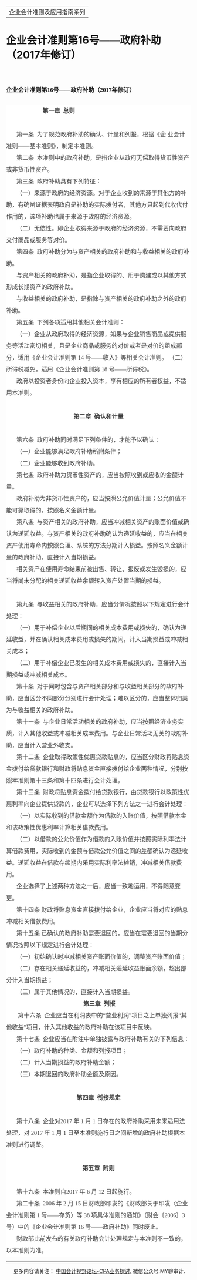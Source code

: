 ﻿<!DOCTYPE HTML PUBLIC "-//W3C//DTD HTML 4.0 Transitional//EN">
<HTML xmlns:o = "urn:schemas-microsoft-com:office:office"><HEAD><TITLE>企业会计准则第16号——政府补助（2017年修订）</TITLE>
<META content="text/html; charset=gb2312" http-equiv=Content-Type>
<META name=GENERATOR content="MSHTML 11.00.10570.1001"><LINK rel=stylesheet 
href="_template.css"></HEAD>
<BODY>
<DIV id=nsbanner>
<DIV id=bannerrow1>
<TABLE class=bannerparthead>
  <TBODY>
  <TR id=hdr>
    <TD class=runninghead noWrap>企业会计准则及应用指南系列</TD></TR></TBODY></TABLE></DIV>
<DIV id=titlerow>
<H1 class=dtH1>企业会计准则第16号——政府补助（2017年修订）</H1></DIV></DIV>
<DIV id=nstext><BR>
<H1 style="MARGIN: 17pt 0cm 16.5pt"><A name=_Toc72425443></A><A 
name=_Toc11952014><SPAN style="mso-bookmark: _Toc72425443"><SPAN 
style="FONT-SIZE: 12pt; FONT-FAMILY: 宋体; LINE-HEIGHT: 240%; mso-ascii-font-family: Calibri; mso-ascii-theme-font: minor-latin; mso-fareast-theme-font: minor-fareast; mso-hansi-font-family: Calibri; mso-hansi-theme-font: minor-latin">企业会计准则第</SPAN></SPAN></A><SPAN 
style="mso-bookmark: _Toc11952014"><SPAN 
style="mso-bookmark: _Toc72425443"><SPAN lang=EN-US 
style="FONT-SIZE: 12pt; LINE-HEIGHT: 240%"><FONT 
face=Calibri>16</FONT></SPAN></SPAN></SPAN><SPAN 
style="mso-bookmark: _Toc11952014"><SPAN 
style="mso-bookmark: _Toc72425443"><SPAN 
style="FONT-SIZE: 12pt; FONT-FAMILY: 宋体; LINE-HEIGHT: 240%; mso-ascii-font-family: Calibri; mso-ascii-theme-font: minor-latin; mso-fareast-theme-font: minor-fareast; mso-hansi-font-family: Calibri; mso-hansi-theme-font: minor-latin">号——政府补助（</SPAN></SPAN></SPAN><SPAN 
style="mso-bookmark: _Toc11952014"><SPAN 
style="mso-bookmark: _Toc72425443"><SPAN lang=EN-US 
style="FONT-SIZE: 12pt; LINE-HEIGHT: 240%"><FONT 
face=Calibri>2017</FONT></SPAN></SPAN></SPAN><SPAN 
style="mso-bookmark: _Toc11952014"><SPAN 
style="mso-bookmark: _Toc72425443"><SPAN 
style="FONT-SIZE: 12pt; FONT-FAMILY: 宋体; LINE-HEIGHT: 240%; mso-ascii-font-family: Calibri; mso-ascii-theme-font: minor-latin; mso-fareast-theme-font: minor-fareast; mso-hansi-font-family: Calibri; mso-hansi-theme-font: minor-latin">年修订）</SPAN></SPAN></SPAN><SPAN 
style="mso-bookmark: _Toc72425443"></SPAN><SPAN 
style="mso-bookmark: _Toc11952014"></SPAN><SPAN lang=EN-US 
style="FONT-SIZE: 12pt; LINE-HEIGHT: 240%"><o:p></o:p></SPAN></H1>
<P class=MsoNormal 
style="BACKGROUND: white; TEXT-ALIGN: left; MARGIN: 0cm 0cm 0pt; LINE-HEIGHT: 24pt; TEXT-INDENT: 21pt; mso-pagination: widow-orphan" 
align=left><SPAN lang=EN-US 
style='FONT-SIZE: 12pt; FONT-FAMILY: "微软雅黑",sans-serif; COLOR: #3e3e3e; mso-bidi-font-family: 宋体; mso-font-kerning: 0pt'>&nbsp;<SPAN 
style="mso-spacerun: yes">&nbsp;&nbsp;&nbsp;&nbsp;&nbsp;&nbsp;&nbsp;&nbsp;&nbsp;&nbsp;&nbsp;&nbsp;&nbsp;&nbsp; 
</SPAN></SPAN><B><SPAN 
style="FONT-SIZE: 12pt; FONT-FAMILY: 宋体; COLOR: #3e3e3e; mso-ascii-theme-font: minor-fareast; mso-fareast-theme-font: minor-fareast; mso-hansi-theme-font: minor-fareast; mso-bidi-font-family: 宋体; mso-font-kerning: 0pt">第一章<SPAN 
lang=EN-US>&nbsp;&nbsp;</SPAN>总则</SPAN></B><SPAN lang=EN-US 
style="FONT-SIZE: 12pt; FONT-FAMILY: 宋体; COLOR: #3e3e3e; mso-ascii-theme-font: minor-fareast; mso-fareast-theme-font: minor-fareast; mso-hansi-theme-font: minor-fareast; mso-bidi-font-family: 宋体; mso-font-kerning: 0pt"><o:p></o:p></SPAN></P>
<P class=MsoNormal 
style="BACKGROUND: white; TEXT-ALIGN: left; MARGIN: 0cm 0cm 0pt; LINE-HEIGHT: 24pt; TEXT-INDENT: 21pt; mso-pagination: widow-orphan" 
align=left><SPAN lang=EN-US 
style="FONT-SIZE: 12pt; FONT-FAMILY: 宋体; COLOR: #3e3e3e; mso-ascii-theme-font: minor-fareast; mso-fareast-theme-font: minor-fareast; mso-hansi-theme-font: minor-fareast; mso-bidi-font-family: 宋体; mso-font-kerning: 0pt">&nbsp;<o:p></o:p></SPAN></P>
<P class=MsoNormal 
style="BACKGROUND: white; TEXT-ALIGN: left; MARGIN: 0cm 0cm 0pt; LINE-HEIGHT: 24pt; TEXT-INDENT: 21pt; mso-pagination: widow-orphan" 
align=left><SPAN 
style="FONT-SIZE: 12pt; FONT-FAMILY: 宋体; COLOR: #3e3e3e; mso-ascii-theme-font: minor-fareast; mso-fareast-theme-font: minor-fareast; mso-hansi-theme-font: minor-fareast; mso-bidi-font-family: 宋体; mso-font-kerning: 0pt">第一条<SPAN 
lang=EN-US>&nbsp;&nbsp;</SPAN>为了规范政府补助的确认、计量和列报，根据《企<SPAN 
lang=EN-US>&nbsp;</SPAN>业会计准则——基本准则》，制定本准则。<SPAN 
lang=EN-US><o:p></o:p></SPAN></SPAN></P>
<P class=MsoNormal 
style="BACKGROUND: white; TEXT-ALIGN: left; MARGIN: 0cm 0cm 0pt; LINE-HEIGHT: 24pt; TEXT-INDENT: 21pt; mso-pagination: widow-orphan" 
align=left><SPAN 
style="FONT-SIZE: 12pt; FONT-FAMILY: 宋体; COLOR: #3e3e3e; mso-ascii-theme-font: minor-fareast; mso-fareast-theme-font: minor-fareast; mso-hansi-theme-font: minor-fareast; mso-bidi-font-family: 宋体; mso-font-kerning: 0pt">第二条<SPAN 
lang=EN-US>&nbsp;&nbsp;</SPAN>本准则中的政府补助，是指企业从政府无偿取得货币性资产或非货币性资产。<SPAN 
lang=EN-US><o:p></o:p></SPAN></SPAN></P>
<P class=MsoNormal 
style="BACKGROUND: white; TEXT-ALIGN: left; MARGIN: 0cm 0cm 0pt; LINE-HEIGHT: 24pt; TEXT-INDENT: 21pt; mso-pagination: widow-orphan" 
align=left><SPAN 
style="FONT-SIZE: 12pt; FONT-FAMILY: 宋体; COLOR: #3e3e3e; mso-ascii-theme-font: minor-fareast; mso-fareast-theme-font: minor-fareast; mso-hansi-theme-font: minor-fareast; mso-bidi-font-family: 宋体; mso-font-kerning: 0pt">第三条<SPAN 
lang=EN-US>&nbsp;&nbsp;</SPAN>政府补助具有下列特征：<SPAN 
lang=EN-US><o:p></o:p></SPAN></SPAN></P>
<P class=MsoNormal 
style="BACKGROUND: white; TEXT-ALIGN: left; MARGIN: 0cm 0cm 0pt; LINE-HEIGHT: 24pt; TEXT-INDENT: 21pt; mso-pagination: widow-orphan" 
align=left><SPAN 
style="FONT-SIZE: 12pt; FONT-FAMILY: 宋体; COLOR: #3e3e3e; mso-ascii-theme-font: minor-fareast; mso-fareast-theme-font: minor-fareast; mso-hansi-theme-font: minor-fareast; mso-bidi-font-family: 宋体; mso-font-kerning: 0pt">（一）来源于政府的经济资源。对于企业收到的来源于其他方的补助，有确凿证据表明政府是补助的实际拨付者，其他方只起到代收代付作用的，该项补助也属于来源于政府的经济资源。<SPAN 
lang=EN-US><o:p></o:p></SPAN></SPAN></P>
<P class=MsoNormal 
style="BACKGROUND: white; TEXT-ALIGN: left; MARGIN: 0cm 0cm 0pt; LINE-HEIGHT: 24pt; TEXT-INDENT: 21pt; mso-pagination: widow-orphan" 
align=left><SPAN 
style="FONT-SIZE: 12pt; FONT-FAMILY: 宋体; COLOR: #3e3e3e; mso-ascii-theme-font: minor-fareast; mso-fareast-theme-font: minor-fareast; mso-hansi-theme-font: minor-fareast; mso-bidi-font-family: 宋体; mso-font-kerning: 0pt">（二）无偿性。即企业取得来源于政府的经济资源，不需要向政府交付商品或服务等对价。<SPAN 
lang=EN-US><o:p></o:p></SPAN></SPAN></P>
<P class=MsoNormal 
style="BACKGROUND: white; TEXT-ALIGN: left; MARGIN: 0cm 0cm 0pt; LINE-HEIGHT: 24pt; TEXT-INDENT: 21pt; mso-pagination: widow-orphan" 
align=left><SPAN 
style="FONT-SIZE: 12pt; FONT-FAMILY: 宋体; COLOR: #3e3e3e; mso-ascii-theme-font: minor-fareast; mso-fareast-theme-font: minor-fareast; mso-hansi-theme-font: minor-fareast; mso-bidi-font-family: 宋体; mso-font-kerning: 0pt">第四条<SPAN 
lang=EN-US>&nbsp;&nbsp;</SPAN>政府补助分为与资产相关的政府补助和与收益相关的政府补助。<SPAN 
lang=EN-US><o:p></o:p></SPAN></SPAN></P>
<P class=MsoNormal 
style="BACKGROUND: white; TEXT-ALIGN: left; MARGIN: 0cm 0cm 0pt; LINE-HEIGHT: 24pt; TEXT-INDENT: 21pt; mso-pagination: widow-orphan" 
align=left><SPAN 
style="FONT-SIZE: 12pt; FONT-FAMILY: 宋体; COLOR: #3e3e3e; mso-ascii-theme-font: minor-fareast; mso-fareast-theme-font: minor-fareast; mso-hansi-theme-font: minor-fareast; mso-bidi-font-family: 宋体; mso-font-kerning: 0pt">与资产相关的政府补助，是指企业取得的、用于购建或以其他方式形成长期资产的政府补助。<SPAN 
lang=EN-US><o:p></o:p></SPAN></SPAN></P>
<P class=MsoNormal 
style="BACKGROUND: white; TEXT-ALIGN: left; MARGIN: 0cm 0cm 0pt; LINE-HEIGHT: 24pt; TEXT-INDENT: 21pt; mso-pagination: widow-orphan" 
align=left><SPAN 
style="FONT-SIZE: 12pt; FONT-FAMILY: 宋体; COLOR: #3e3e3e; mso-ascii-theme-font: minor-fareast; mso-fareast-theme-font: minor-fareast; mso-hansi-theme-font: minor-fareast; mso-bidi-font-family: 宋体; mso-font-kerning: 0pt">与收益相关的政府补助，是指除与资产相关的政府补助之外的政府补助。<SPAN 
lang=EN-US><o:p></o:p></SPAN></SPAN></P>
<P class=MsoNormal 
style="BACKGROUND: white; TEXT-ALIGN: left; MARGIN: 0cm 0cm 0pt; LINE-HEIGHT: 24pt; TEXT-INDENT: 21pt; mso-pagination: widow-orphan" 
align=left><SPAN 
style="FONT-SIZE: 12pt; FONT-FAMILY: 宋体; COLOR: #3e3e3e; mso-ascii-theme-font: minor-fareast; mso-fareast-theme-font: minor-fareast; mso-hansi-theme-font: minor-fareast; mso-bidi-font-family: 宋体; mso-font-kerning: 0pt">第五条<SPAN 
lang=EN-US>&nbsp;&nbsp;</SPAN>下列各项适用其他相关会计准则：<SPAN 
lang=EN-US><o:p></o:p></SPAN></SPAN></P>
<P class=MsoNormal 
style="BACKGROUND: white; TEXT-ALIGN: left; MARGIN: 0cm 0cm 0pt; LINE-HEIGHT: 24pt; TEXT-INDENT: 21pt; mso-pagination: widow-orphan" 
align=left><SPAN 
style="FONT-SIZE: 12pt; FONT-FAMILY: 宋体; COLOR: #3e3e3e; mso-ascii-theme-font: minor-fareast; mso-fareast-theme-font: minor-fareast; mso-hansi-theme-font: minor-fareast; mso-bidi-font-family: 宋体; mso-font-kerning: 0pt">（一）企业从政府取得的经济资源，如果与企业销售商品或提供服务等活动密切相关，且是企业商品或服务的对价或者是对价的组成部分，适用《企业会计准则第<SPAN 
lang=EN-US>&nbsp;14 </SPAN>号——收入》等相关会计准则。 （二）所得税减免，适用《企业会计准则第<SPAN lang=EN-US> 
18 </SPAN>号——所得税》。<SPAN lang=EN-US><o:p></o:p></SPAN></SPAN></P>
<P class=MsoNormal 
style="BACKGROUND: white; TEXT-ALIGN: left; MARGIN: 0cm 0cm 0pt; LINE-HEIGHT: 24pt; TEXT-INDENT: 21pt; mso-pagination: widow-orphan" 
align=left><SPAN 
style="FONT-SIZE: 12pt; FONT-FAMILY: 宋体; COLOR: #3e3e3e; mso-ascii-theme-font: minor-fareast; mso-fareast-theme-font: minor-fareast; mso-hansi-theme-font: minor-fareast; mso-bidi-font-family: 宋体; mso-font-kerning: 0pt">政府以投资者身份向企业投入资本，享有相应的所有者权益，不适用本准则。<SPAN 
lang=EN-US><o:p></o:p></SPAN></SPAN></P>
<P class=MsoNormal 
style="BACKGROUND: white; TEXT-ALIGN: left; MARGIN: 0cm 0cm 0pt; LINE-HEIGHT: 24pt; TEXT-INDENT: 21pt; mso-pagination: widow-orphan" 
align=left><SPAN lang=EN-US 
style="FONT-SIZE: 12pt; FONT-FAMILY: 宋体; COLOR: #3e3e3e; mso-ascii-theme-font: minor-fareast; mso-fareast-theme-font: minor-fareast; mso-hansi-theme-font: minor-fareast; mso-bidi-font-family: 宋体; mso-font-kerning: 0pt">&nbsp;<o:p></o:p></SPAN></P>
<P class=MsoNormal 
style="BACKGROUND: white; TEXT-ALIGN: center; MARGIN: 0cm 0cm 0pt; LINE-HEIGHT: 24pt; mso-pagination: widow-orphan" 
align=center><B><SPAN 
style="FONT-SIZE: 12pt; FONT-FAMILY: 宋体; COLOR: #3e3e3e; mso-ascii-theme-font: minor-fareast; mso-fareast-theme-font: minor-fareast; mso-hansi-theme-font: minor-fareast; mso-bidi-font-family: 宋体; mso-font-kerning: 0pt">第二章<SPAN 
lang=EN-US>&nbsp;&nbsp;</SPAN>确认和计量</SPAN></B><SPAN lang=EN-US 
style="FONT-SIZE: 12pt; FONT-FAMILY: 宋体; COLOR: #3e3e3e; mso-ascii-theme-font: minor-fareast; mso-fareast-theme-font: minor-fareast; mso-hansi-theme-font: minor-fareast; mso-bidi-font-family: 宋体; mso-font-kerning: 0pt"><o:p></o:p></SPAN></P>
<P class=MsoNormal 
style="BACKGROUND: white; TEXT-ALIGN: left; MARGIN: 0cm 0cm 0pt; LINE-HEIGHT: 24pt; TEXT-INDENT: 21pt; mso-pagination: widow-orphan" 
align=left><SPAN lang=EN-US 
style="FONT-SIZE: 12pt; FONT-FAMILY: 宋体; COLOR: #3e3e3e; mso-ascii-theme-font: minor-fareast; mso-fareast-theme-font: minor-fareast; mso-hansi-theme-font: minor-fareast; mso-bidi-font-family: 宋体; mso-font-kerning: 0pt">&nbsp;<o:p></o:p></SPAN></P>
<P class=MsoNormal 
style="BACKGROUND: white; TEXT-ALIGN: left; MARGIN: 0cm 0cm 0pt; LINE-HEIGHT: 24pt; TEXT-INDENT: 21pt; mso-pagination: widow-orphan" 
align=left><SPAN 
style="FONT-SIZE: 12pt; FONT-FAMILY: 宋体; COLOR: #3e3e3e; mso-ascii-theme-font: minor-fareast; mso-fareast-theme-font: minor-fareast; mso-hansi-theme-font: minor-fareast; mso-bidi-font-family: 宋体; mso-font-kerning: 0pt">第六条<SPAN 
lang=EN-US>&nbsp;&nbsp;</SPAN>政府补助同时满足下列条件的，才能予以确认：<SPAN 
lang=EN-US><o:p></o:p></SPAN></SPAN></P>
<P class=MsoNormal 
style="BACKGROUND: white; TEXT-ALIGN: left; MARGIN: 0cm 0cm 0pt; LINE-HEIGHT: 24pt; TEXT-INDENT: 21pt; mso-pagination: widow-orphan" 
align=left><SPAN 
style="FONT-SIZE: 12pt; FONT-FAMILY: 宋体; COLOR: #3e3e3e; mso-ascii-theme-font: minor-fareast; mso-fareast-theme-font: minor-fareast; mso-hansi-theme-font: minor-fareast; mso-bidi-font-family: 宋体; mso-font-kerning: 0pt">（一）企业能够满足政府补助所附条件；<SPAN 
lang=EN-US><o:p></o:p></SPAN></SPAN></P>
<P class=MsoNormal 
style="BACKGROUND: white; TEXT-ALIGN: left; MARGIN: 0cm 0cm 0pt; LINE-HEIGHT: 24pt; TEXT-INDENT: 21pt; mso-pagination: widow-orphan" 
align=left><SPAN 
style="FONT-SIZE: 12pt; FONT-FAMILY: 宋体; COLOR: #3e3e3e; mso-ascii-theme-font: minor-fareast; mso-fareast-theme-font: minor-fareast; mso-hansi-theme-font: minor-fareast; mso-bidi-font-family: 宋体; mso-font-kerning: 0pt">（二）企业能够收到政府补助。<SPAN 
lang=EN-US><o:p></o:p></SPAN></SPAN></P>
<P class=MsoNormal 
style="BACKGROUND: white; TEXT-ALIGN: left; MARGIN: 0cm 0cm 0pt; LINE-HEIGHT: 24pt; TEXT-INDENT: 21pt; mso-pagination: widow-orphan" 
align=left><SPAN 
style="FONT-SIZE: 12pt; FONT-FAMILY: 宋体; COLOR: #3e3e3e; mso-ascii-theme-font: minor-fareast; mso-fareast-theme-font: minor-fareast; mso-hansi-theme-font: minor-fareast; mso-bidi-font-family: 宋体; mso-font-kerning: 0pt">第七条<SPAN 
lang=EN-US>&nbsp;&nbsp;</SPAN>政府补助为货币性资产的，应当按照收到或应收的金额计量。<SPAN 
lang=EN-US><o:p></o:p></SPAN></SPAN></P>
<P class=MsoNormal 
style="BACKGROUND: white; TEXT-ALIGN: left; MARGIN: 0cm 0cm 0pt; LINE-HEIGHT: 24pt; TEXT-INDENT: 21pt; mso-pagination: widow-orphan" 
align=left><SPAN 
style="FONT-SIZE: 12pt; FONT-FAMILY: 宋体; COLOR: #3e3e3e; mso-ascii-theme-font: minor-fareast; mso-fareast-theme-font: minor-fareast; mso-hansi-theme-font: minor-fareast; mso-bidi-font-family: 宋体; mso-font-kerning: 0pt">政府补助为非货币性资产的，应当按照公允价值计量；公允价值不能可靠取得的，按照名义金额计量。<SPAN 
lang=EN-US><o:p></o:p></SPAN></SPAN></P>
<P class=MsoNormal 
style="BACKGROUND: white; TEXT-ALIGN: left; MARGIN: 0cm 0cm 0pt; LINE-HEIGHT: 24pt; TEXT-INDENT: 21pt; mso-pagination: widow-orphan" 
align=left><SPAN 
style="FONT-SIZE: 12pt; FONT-FAMILY: 宋体; COLOR: #3e3e3e; mso-ascii-theme-font: minor-fareast; mso-fareast-theme-font: minor-fareast; mso-hansi-theme-font: minor-fareast; mso-bidi-font-family: 宋体; mso-font-kerning: 0pt">第八条<SPAN 
lang=EN-US>&nbsp;&nbsp;</SPAN>与资产相关的政府补助，应当冲减相关资产的账面价值或确认为递延收益。与资产相关的政府补助确认为递延收益的，应当在相关资产使用寿命内按照合理、系统的方法分期计入损益。按照名义金额计量的政府补助，直接计入当期损益。<SPAN 
lang=EN-US><o:p></o:p></SPAN></SPAN></P>
<P class=MsoNormal 
style="BACKGROUND: white; TEXT-ALIGN: left; MARGIN: 0cm 0cm 0pt; LINE-HEIGHT: 24pt; TEXT-INDENT: 21pt; mso-pagination: widow-orphan" 
align=left><SPAN 
style="FONT-SIZE: 12pt; FONT-FAMILY: 宋体; COLOR: #3e3e3e; mso-ascii-theme-font: minor-fareast; mso-fareast-theme-font: minor-fareast; mso-hansi-theme-font: minor-fareast; mso-bidi-font-family: 宋体; mso-font-kerning: 0pt">相关资产在使用寿命结束前被出售、转让、报废或发生毁损的，应当将尚未分配的相关递延收益余额转入资产处置当期的损益。<SPAN 
lang=EN-US><o:p></o:p></SPAN></SPAN></P>
<P class=MsoNormal 
style="BACKGROUND: white; TEXT-ALIGN: left; MARGIN: 0cm 0cm 0pt; LINE-HEIGHT: 24pt; TEXT-INDENT: 21pt; mso-pagination: widow-orphan" 
align=left><SPAN lang=EN-US 
style="FONT-SIZE: 12pt; FONT-FAMILY: 宋体; COLOR: #3e3e3e; mso-ascii-theme-font: minor-fareast; mso-fareast-theme-font: minor-fareast; mso-hansi-theme-font: minor-fareast; mso-bidi-font-family: 宋体; mso-font-kerning: 0pt"><o:p>&nbsp;</o:p></SPAN></P>
<P class=MsoNormal 
style="BACKGROUND: white; TEXT-ALIGN: left; MARGIN: 0cm 0cm 0pt; LINE-HEIGHT: 24pt; TEXT-INDENT: 21pt; mso-pagination: widow-orphan" 
align=left><SPAN 
style="FONT-SIZE: 12pt; FONT-FAMILY: 宋体; COLOR: #3e3e3e; mso-ascii-theme-font: minor-fareast; mso-fareast-theme-font: minor-fareast; mso-hansi-theme-font: minor-fareast; mso-bidi-font-family: 宋体; mso-font-kerning: 0pt">第九条<SPAN 
lang=EN-US>&nbsp;&nbsp;</SPAN>与收益相关的政府补助，应当分情况按照以下规定进行会计处理：<SPAN 
lang=EN-US><o:p></o:p></SPAN></SPAN></P>
<P class=MsoNormal 
style="BACKGROUND: white; TEXT-ALIGN: left; MARGIN: 0cm 0cm 0pt; LINE-HEIGHT: 24pt; TEXT-INDENT: 21pt; mso-pagination: widow-orphan" 
align=left><SPAN 
style="FONT-SIZE: 12pt; FONT-FAMILY: 宋体; COLOR: #3e3e3e; mso-ascii-theme-font: minor-fareast; mso-fareast-theme-font: minor-fareast; mso-hansi-theme-font: minor-fareast; mso-bidi-font-family: 宋体; mso-font-kerning: 0pt">（一）用于补偿企业以后期间的相关成本费用或损失的，确认为递延收益，并在确认相关成本费用或损失的期间，计入当期损益或冲减相关成本；<SPAN 
lang=EN-US><o:p></o:p></SPAN></SPAN></P>
<P class=MsoNormal 
style="BACKGROUND: white; TEXT-ALIGN: left; MARGIN: 0cm 0cm 0pt; LINE-HEIGHT: 24pt; TEXT-INDENT: 21pt; mso-pagination: widow-orphan" 
align=left><SPAN 
style="FONT-SIZE: 12pt; FONT-FAMILY: 宋体; COLOR: #3e3e3e; mso-ascii-theme-font: minor-fareast; mso-fareast-theme-font: minor-fareast; mso-hansi-theme-font: minor-fareast; mso-bidi-font-family: 宋体; mso-font-kerning: 0pt">（二）用于补偿企业已发生的相关成本费用或损失的，直接计入当期损益或冲减相关成本。<SPAN 
lang=EN-US><o:p></o:p></SPAN></SPAN></P>
<P class=MsoNormal 
style="BACKGROUND: white; TEXT-ALIGN: left; MARGIN: 0cm 0cm 0pt; LINE-HEIGHT: 24pt; TEXT-INDENT: 21pt; mso-pagination: widow-orphan" 
align=left><SPAN 
style="FONT-SIZE: 12pt; FONT-FAMILY: 宋体; COLOR: #3e3e3e; mso-ascii-theme-font: minor-fareast; mso-fareast-theme-font: minor-fareast; mso-hansi-theme-font: minor-fareast; mso-bidi-font-family: 宋体; mso-font-kerning: 0pt">第十条<SPAN 
lang=EN-US>&nbsp;&nbsp;</SPAN>对于同时包含与资产相关部分和与收益相关部分的政府补助，应当区分不同部分分别进行会计处理；难以区分的，应当整体归类为与收益相关的政府补助。<SPAN 
lang=EN-US><o:p></o:p></SPAN></SPAN></P>
<P class=MsoNormal 
style="BACKGROUND: white; TEXT-ALIGN: left; MARGIN: 0cm 0cm 0pt; LINE-HEIGHT: 24pt; TEXT-INDENT: 21pt; mso-pagination: widow-orphan" 
align=left><SPAN 
style="FONT-SIZE: 12pt; FONT-FAMILY: 宋体; COLOR: #3e3e3e; mso-ascii-theme-font: minor-fareast; mso-fareast-theme-font: minor-fareast; mso-hansi-theme-font: minor-fareast; mso-bidi-font-family: 宋体; mso-font-kerning: 0pt">第十一条<SPAN 
lang=EN-US>&nbsp;&nbsp;</SPAN>与企业日常活动相关的政府补助，应当按照经济业务实质，计入其他收益或冲减相关成本费用。与企业日常活动无关的政府补助，应当计入营业外收支。<SPAN 
lang=EN-US><o:p></o:p></SPAN></SPAN></P>
<P class=MsoNormal 
style="BACKGROUND: white; TEXT-ALIGN: left; MARGIN: 0cm 0cm 0pt; LINE-HEIGHT: 24pt; TEXT-INDENT: 21pt; mso-pagination: widow-orphan" 
align=left><SPAN 
style="FONT-SIZE: 12pt; FONT-FAMILY: 宋体; COLOR: #3e3e3e; mso-ascii-theme-font: minor-fareast; mso-fareast-theme-font: minor-fareast; mso-hansi-theme-font: minor-fareast; mso-bidi-font-family: 宋体; mso-font-kerning: 0pt">第十二条<SPAN 
lang=EN-US>&nbsp;&nbsp;</SPAN>企业取得政策性优惠贷款贴息的，应当区分财政将贴息资金拨付给贷款银行和财政将贴息资金直接拨付给企业两种情况，分别按照本准则第十三条和第十四条进行会计处理。<SPAN 
lang=EN-US><o:p></o:p></SPAN></SPAN></P>
<P class=MsoNormal 
style="BACKGROUND: white; TEXT-ALIGN: left; MARGIN: 0cm 0cm 0pt; LINE-HEIGHT: 24pt; TEXT-INDENT: 21pt; mso-pagination: widow-orphan" 
align=left><SPAN 
style="FONT-SIZE: 12pt; FONT-FAMILY: 宋体; COLOR: #3e3e3e; mso-ascii-theme-font: minor-fareast; mso-fareast-theme-font: minor-fareast; mso-hansi-theme-font: minor-fareast; mso-bidi-font-family: 宋体; mso-font-kerning: 0pt">第十三条<SPAN 
lang=EN-US>&nbsp;&nbsp;</SPAN>财政将贴息资金拨付给贷款银行，由贷款银行以政策性优惠利率向企业提供贷款的，企业可以选择下列方法之一进行会计处理：<SPAN 
lang=EN-US><o:p></o:p></SPAN></SPAN></P>
<P class=MsoNormal 
style="BACKGROUND: white; TEXT-ALIGN: left; MARGIN: 0cm 0cm 0pt; LINE-HEIGHT: 24pt; TEXT-INDENT: 21pt; mso-pagination: widow-orphan" 
align=left><SPAN 
style="FONT-SIZE: 12pt; FONT-FAMILY: 宋体; COLOR: #3e3e3e; mso-ascii-theme-font: minor-fareast; mso-fareast-theme-font: minor-fareast; mso-hansi-theme-font: minor-fareast; mso-bidi-font-family: 宋体; mso-font-kerning: 0pt">（一）以实际收到的借款金额作为借款的入账价值，按照借款本金和该政策性优惠利率计算相关借款费用。<SPAN 
lang=EN-US><o:p></o:p></SPAN></SPAN></P>
<P class=MsoNormal 
style="BACKGROUND: white; TEXT-ALIGN: left; MARGIN: 0cm 0cm 0pt; LINE-HEIGHT: 24pt; TEXT-INDENT: 21pt; mso-pagination: widow-orphan" 
align=left><SPAN 
style="FONT-SIZE: 12pt; FONT-FAMILY: 宋体; COLOR: #3e3e3e; mso-ascii-theme-font: minor-fareast; mso-fareast-theme-font: minor-fareast; mso-hansi-theme-font: minor-fareast; mso-bidi-font-family: 宋体; mso-font-kerning: 0pt">（二）以借款的公允价值作为借款的入账价值并按照实际利率法计算借款费用，实际收到的金额与借款公允价值之间的差额确认为递延收益。递延收益在借款存续期内采用实际利率法摊销，冲减相关借款费用。<SPAN 
lang=EN-US><o:p></o:p></SPAN></SPAN></P>
<P class=MsoNormal 
style="BACKGROUND: white; TEXT-ALIGN: left; MARGIN: 0cm 0cm 0pt; LINE-HEIGHT: 24pt; TEXT-INDENT: 21pt; mso-pagination: widow-orphan" 
align=left><SPAN 
style="FONT-SIZE: 12pt; FONT-FAMILY: 宋体; COLOR: #3e3e3e; mso-ascii-theme-font: minor-fareast; mso-fareast-theme-font: minor-fareast; mso-hansi-theme-font: minor-fareast; mso-bidi-font-family: 宋体; mso-font-kerning: 0pt">企业选择了上述两种方法之一后，应当一致地运用，不得随意变更。<SPAN 
lang=EN-US><o:p></o:p></SPAN></SPAN></P>
<P class=MsoNormal 
style="BACKGROUND: white; TEXT-ALIGN: left; MARGIN: 0cm 0cm 0pt; LINE-HEIGHT: 24pt; TEXT-INDENT: 21pt; mso-pagination: widow-orphan" 
align=left><SPAN 
style="FONT-SIZE: 12pt; FONT-FAMILY: 宋体; COLOR: #3e3e3e; mso-ascii-theme-font: minor-fareast; mso-fareast-theme-font: minor-fareast; mso-hansi-theme-font: minor-fareast; mso-bidi-font-family: 宋体; mso-font-kerning: 0pt">第十四条<SPAN 
lang=EN-US>&nbsp;</SPAN>财政将贴息资金直接拨付给企业，企业应当将对应的贴息冲减相关借款费用。<SPAN 
lang=EN-US><o:p></o:p></SPAN></SPAN></P>
<P class=MsoNormal 
style="BACKGROUND: white; TEXT-ALIGN: left; MARGIN: 0cm 0cm 0pt; LINE-HEIGHT: 24pt; TEXT-INDENT: 21pt; mso-pagination: widow-orphan" 
align=left><SPAN 
style="FONT-SIZE: 12pt; FONT-FAMILY: 宋体; COLOR: #3e3e3e; mso-ascii-theme-font: minor-fareast; mso-fareast-theme-font: minor-fareast; mso-hansi-theme-font: minor-fareast; mso-bidi-font-family: 宋体; mso-font-kerning: 0pt">第十五条<SPAN 
lang=EN-US>&nbsp;</SPAN>已确认的政府补助需要退回的，应当在需要退回的当期分情况按照以下规定进行会计处理：<SPAN 
lang=EN-US><o:p></o:p></SPAN></SPAN></P>
<P class=MsoNormal 
style="BACKGROUND: white; TEXT-ALIGN: left; MARGIN: 0cm 0cm 0pt; LINE-HEIGHT: 24pt; TEXT-INDENT: 21pt; mso-pagination: widow-orphan" 
align=left><SPAN 
style="FONT-SIZE: 12pt; FONT-FAMILY: 宋体; COLOR: #3e3e3e; mso-ascii-theme-font: minor-fareast; mso-fareast-theme-font: minor-fareast; mso-hansi-theme-font: minor-fareast; mso-bidi-font-family: 宋体; mso-font-kerning: 0pt">（一）初始确认时冲减相关资产账面价值的，调整资产账面价值；<SPAN 
lang=EN-US><o:p></o:p></SPAN></SPAN></P>
<P class=MsoNormal 
style="BACKGROUND: white; TEXT-ALIGN: left; MARGIN: 0cm 0cm 0pt; LINE-HEIGHT: 24pt; TEXT-INDENT: 21pt; mso-pagination: widow-orphan" 
align=left><SPAN 
style="FONT-SIZE: 12pt; FONT-FAMILY: 宋体; COLOR: #3e3e3e; mso-ascii-theme-font: minor-fareast; mso-fareast-theme-font: minor-fareast; mso-hansi-theme-font: minor-fareast; mso-bidi-font-family: 宋体; mso-font-kerning: 0pt">（二）存在相关递延收益的，冲减相关递延收益账面余额，超出部分计入当期损益；<SPAN 
lang=EN-US><o:p></o:p></SPAN></SPAN></P>
<P class=MsoNormal 
style="BACKGROUND: white; TEXT-ALIGN: left; MARGIN: 0cm 0cm 0pt; LINE-HEIGHT: 24pt; TEXT-INDENT: 21pt; mso-pagination: widow-orphan" 
align=left><SPAN 
style="FONT-SIZE: 12pt; FONT-FAMILY: 宋体; COLOR: #3e3e3e; mso-ascii-theme-font: minor-fareast; mso-fareast-theme-font: minor-fareast; mso-hansi-theme-font: minor-fareast; mso-bidi-font-family: 宋体; mso-font-kerning: 0pt">（三）属于其他情况的，直接计入当期损益。<SPAN 
lang=EN-US><o:p></o:p></SPAN></SPAN></P>
<P class=MsoNormal 
style="BACKGROUND: white; TEXT-ALIGN: center; MARGIN: 0cm 0cm 0pt; LINE-HEIGHT: 24pt; mso-pagination: widow-orphan" 
align=center><SPAN lang=EN-US 
style="FONT-SIZE: 12pt; FONT-FAMILY: 宋体; COLOR: #3e3e3e; mso-ascii-theme-font: minor-fareast; mso-fareast-theme-font: minor-fareast; mso-hansi-theme-font: minor-fareast; mso-bidi-font-family: 宋体; mso-font-kerning: 0pt">&nbsp;</SPAN><B><SPAN 
style="FONT-SIZE: 12pt; FONT-FAMILY: 宋体; COLOR: #3e3e3e; mso-ascii-theme-font: minor-fareast; mso-fareast-theme-font: minor-fareast; mso-hansi-theme-font: minor-fareast; mso-bidi-font-family: 宋体; mso-font-kerning: 0pt">第三章<SPAN 
lang=EN-US>&nbsp;&nbsp;</SPAN>列报</SPAN></B><SPAN lang=EN-US 
style="FONT-SIZE: 12pt; FONT-FAMILY: 宋体; COLOR: #3e3e3e; mso-ascii-theme-font: minor-fareast; mso-fareast-theme-font: minor-fareast; mso-hansi-theme-font: minor-fareast; mso-bidi-font-family: 宋体; mso-font-kerning: 0pt"><o:p></o:p></SPAN></P>
<P class=MsoNormal 
style="BACKGROUND: white; TEXT-ALIGN: left; MARGIN: 0cm 0cm 0pt; LINE-HEIGHT: 24pt; TEXT-INDENT: 21pt; mso-pagination: widow-orphan" 
align=left><SPAN lang=EN-US 
style="FONT-SIZE: 12pt; FONT-FAMILY: 宋体; COLOR: #3e3e3e; mso-ascii-theme-font: minor-fareast; mso-fareast-theme-font: minor-fareast; mso-hansi-theme-font: minor-fareast; mso-bidi-font-family: 宋体; mso-font-kerning: 0pt">&nbsp;</SPAN><SPAN 
style="FONT-SIZE: 12pt; FONT-FAMILY: 宋体; COLOR: #3e3e3e; mso-ascii-theme-font: minor-fareast; mso-fareast-theme-font: minor-fareast; mso-hansi-theme-font: minor-fareast; mso-bidi-font-family: 宋体; mso-font-kerning: 0pt">第十六条<SPAN 
lang=EN-US>&nbsp;&nbsp;</SPAN>企业应当在利润表中的“营业利润”项目之上单独列报“其他收益”项目，计入其他收益的政府补助在该项目中反映。<SPAN 
lang=EN-US><o:p></o:p></SPAN></SPAN></P>
<P class=MsoNormal 
style="BACKGROUND: white; TEXT-ALIGN: left; MARGIN: 0cm 0cm 0pt; LINE-HEIGHT: 24pt; TEXT-INDENT: 21pt; mso-pagination: widow-orphan" 
align=left><SPAN 
style="FONT-SIZE: 12pt; FONT-FAMILY: 宋体; COLOR: #3e3e3e; mso-ascii-theme-font: minor-fareast; mso-fareast-theme-font: minor-fareast; mso-hansi-theme-font: minor-fareast; mso-bidi-font-family: 宋体; mso-font-kerning: 0pt">第十七条<SPAN 
lang=EN-US>&nbsp;&nbsp;</SPAN>企业应当在附注中单独披露与政府补助有关的下列信息：<SPAN 
lang=EN-US><o:p></o:p></SPAN></SPAN></P>
<P class=MsoNormal 
style="BACKGROUND: white; TEXT-ALIGN: left; MARGIN: 0cm 0cm 0pt; LINE-HEIGHT: 24pt; TEXT-INDENT: 21pt; mso-pagination: widow-orphan" 
align=left><SPAN 
style="FONT-SIZE: 12pt; FONT-FAMILY: 宋体; COLOR: #3e3e3e; mso-ascii-theme-font: minor-fareast; mso-fareast-theme-font: minor-fareast; mso-hansi-theme-font: minor-fareast; mso-bidi-font-family: 宋体; mso-font-kerning: 0pt">（一）政府补助的种类、金额和列报项目；<SPAN 
lang=EN-US><o:p></o:p></SPAN></SPAN></P>
<P class=MsoNormal 
style="BACKGROUND: white; TEXT-ALIGN: left; MARGIN: 0cm 0cm 0pt; LINE-HEIGHT: 24pt; TEXT-INDENT: 21pt; mso-pagination: widow-orphan" 
align=left><SPAN 
style="FONT-SIZE: 12pt; FONT-FAMILY: 宋体; COLOR: #3e3e3e; mso-ascii-theme-font: minor-fareast; mso-fareast-theme-font: minor-fareast; mso-hansi-theme-font: minor-fareast; mso-bidi-font-family: 宋体; mso-font-kerning: 0pt">（二）计入当期损益的政府补助金额；<SPAN 
lang=EN-US><o:p></o:p></SPAN></SPAN></P>
<P class=MsoNormal 
style="BACKGROUND: white; TEXT-ALIGN: left; MARGIN: 0cm 0cm 0pt; LINE-HEIGHT: 24pt; TEXT-INDENT: 21pt; mso-pagination: widow-orphan" 
align=left><SPAN 
style="FONT-SIZE: 12pt; FONT-FAMILY: 宋体; COLOR: #3e3e3e; mso-ascii-theme-font: minor-fareast; mso-fareast-theme-font: minor-fareast; mso-hansi-theme-font: minor-fareast; mso-bidi-font-family: 宋体; mso-font-kerning: 0pt">（三）本期退回的政府补助金额及原因。<SPAN 
lang=EN-US><o:p></o:p></SPAN></SPAN></P>
<P class=MsoNormal 
style="BACKGROUND: white; TEXT-ALIGN: left; MARGIN: 0cm 0cm 0pt; LINE-HEIGHT: 24pt; TEXT-INDENT: 21pt; mso-pagination: widow-orphan" 
align=left><SPAN lang=EN-US 
style="FONT-SIZE: 12pt; FONT-FAMILY: 宋体; COLOR: #3e3e3e; mso-ascii-theme-font: minor-fareast; mso-fareast-theme-font: minor-fareast; mso-hansi-theme-font: minor-fareast; mso-bidi-font-family: 宋体; mso-font-kerning: 0pt">&nbsp;<o:p></o:p></SPAN></P>
<P class=MsoNormal 
style="BACKGROUND: white; TEXT-ALIGN: center; MARGIN: 0cm 0cm 0pt; LINE-HEIGHT: 24pt; mso-pagination: widow-orphan" 
align=center><B><SPAN 
style="FONT-SIZE: 12pt; FONT-FAMILY: 宋体; COLOR: #3e3e3e; mso-ascii-theme-font: minor-fareast; mso-fareast-theme-font: minor-fareast; mso-hansi-theme-font: minor-fareast; mso-bidi-font-family: 宋体; mso-font-kerning: 0pt">第四章<SPAN 
lang=EN-US>&nbsp;&nbsp;</SPAN>衔接规定</SPAN></B><SPAN lang=EN-US 
style="FONT-SIZE: 12pt; FONT-FAMILY: 宋体; COLOR: #3e3e3e; mso-ascii-theme-font: minor-fareast; mso-fareast-theme-font: minor-fareast; mso-hansi-theme-font: minor-fareast; mso-bidi-font-family: 宋体; mso-font-kerning: 0pt"><o:p></o:p></SPAN></P>
<P class=MsoNormal 
style="BACKGROUND: white; TEXT-ALIGN: left; MARGIN: 0cm 0cm 0pt; LINE-HEIGHT: 24pt; TEXT-INDENT: 21pt; mso-pagination: widow-orphan" 
align=left><SPAN lang=EN-US 
style="FONT-SIZE: 12pt; FONT-FAMILY: 宋体; COLOR: #3e3e3e; mso-ascii-theme-font: minor-fareast; mso-fareast-theme-font: minor-fareast; mso-hansi-theme-font: minor-fareast; mso-bidi-font-family: 宋体; mso-font-kerning: 0pt">&nbsp;<o:p></o:p></SPAN></P>
<P class=MsoNormal 
style="BACKGROUND: white; TEXT-ALIGN: left; MARGIN: 0cm 0cm 0pt; LINE-HEIGHT: 24pt; TEXT-INDENT: 21pt; mso-pagination: widow-orphan" 
align=left><SPAN 
style="FONT-SIZE: 12pt; FONT-FAMILY: 宋体; COLOR: #3e3e3e; mso-ascii-theme-font: minor-fareast; mso-fareast-theme-font: minor-fareast; mso-hansi-theme-font: minor-fareast; mso-bidi-font-family: 宋体; mso-font-kerning: 0pt">第十八条<SPAN 
lang=EN-US>&nbsp;&nbsp;</SPAN>企业对<SPAN lang=EN-US>2017 </SPAN>年<SPAN lang=EN-US> 
1 </SPAN>月<SPAN lang=EN-US> 1 </SPAN>日存在的政府补助采用未来适用法处理，对<SPAN lang=EN-US> 2017 
</SPAN>年<SPAN lang=EN-US> 1 </SPAN>月<SPAN lang=EN-US> 1 
</SPAN>日至本准则施行日之间新增的政府补助根据本准则进行调整。<SPAN lang=EN-US><o:p></o:p></SPAN></SPAN></P>
<P class=MsoNormal 
style="BACKGROUND: white; TEXT-ALIGN: left; MARGIN: 0cm 0cm 0pt; LINE-HEIGHT: 24pt; TEXT-INDENT: 21pt; mso-pagination: widow-orphan" 
align=left><SPAN lang=EN-US 
style="FONT-SIZE: 12pt; FONT-FAMILY: 宋体; COLOR: #3e3e3e; mso-ascii-theme-font: minor-fareast; mso-fareast-theme-font: minor-fareast; mso-hansi-theme-font: minor-fareast; mso-bidi-font-family: 宋体; mso-font-kerning: 0pt">&nbsp;<o:p></o:p></SPAN></P>
<P class=MsoNormal 
style="BACKGROUND: white; TEXT-ALIGN: center; MARGIN: 0cm 0cm 0pt; LINE-HEIGHT: 24pt; mso-pagination: widow-orphan" 
align=center><B><SPAN 
style="FONT-SIZE: 12pt; FONT-FAMILY: 宋体; COLOR: #3e3e3e; mso-ascii-theme-font: minor-fareast; mso-fareast-theme-font: minor-fareast; mso-hansi-theme-font: minor-fareast; mso-bidi-font-family: 宋体; mso-font-kerning: 0pt">第五章<SPAN 
lang=EN-US>&nbsp;&nbsp;</SPAN>附则</SPAN></B><SPAN lang=EN-US 
style="FONT-SIZE: 12pt; FONT-FAMILY: 宋体; COLOR: #3e3e3e; mso-ascii-theme-font: minor-fareast; mso-fareast-theme-font: minor-fareast; mso-hansi-theme-font: minor-fareast; mso-bidi-font-family: 宋体; mso-font-kerning: 0pt"><o:p></o:p></SPAN></P>
<P class=MsoNormal 
style="BACKGROUND: white; TEXT-ALIGN: left; MARGIN: 0cm 0cm 0pt; LINE-HEIGHT: 24pt; TEXT-INDENT: 21pt; mso-pagination: widow-orphan" 
align=left><SPAN lang=EN-US 
style="FONT-SIZE: 12pt; FONT-FAMILY: 宋体; COLOR: #3e3e3e; mso-ascii-theme-font: minor-fareast; mso-fareast-theme-font: minor-fareast; mso-hansi-theme-font: minor-fareast; mso-bidi-font-family: 宋体; mso-font-kerning: 0pt">&nbsp;<o:p></o:p></SPAN></P>
<P class=MsoNormal 
style="BACKGROUND: white; TEXT-ALIGN: left; MARGIN: 0cm 0cm 0pt; LINE-HEIGHT: 24pt; TEXT-INDENT: 21pt; mso-pagination: widow-orphan" 
align=left><SPAN 
style="FONT-SIZE: 12pt; FONT-FAMILY: 宋体; COLOR: #3e3e3e; mso-ascii-theme-font: minor-fareast; mso-fareast-theme-font: minor-fareast; mso-hansi-theme-font: minor-fareast; mso-bidi-font-family: 宋体; mso-font-kerning: 0pt">第十九条<SPAN 
lang=EN-US>&nbsp;&nbsp;</SPAN>本准则自<SPAN lang=EN-US>2017 </SPAN>年<SPAN 
lang=EN-US> 6 </SPAN>月<SPAN lang=EN-US> 12 </SPAN>日起施行。<SPAN 
lang=EN-US><o:p></o:p></SPAN></SPAN></P>
<P class=MsoNormal 
style="BACKGROUND: white; TEXT-ALIGN: left; MARGIN: 0cm 0cm 0pt; LINE-HEIGHT: 24pt; TEXT-INDENT: 21pt; mso-pagination: widow-orphan" 
align=left><SPAN 
style="FONT-SIZE: 12pt; FONT-FAMILY: 宋体; COLOR: #3e3e3e; mso-ascii-theme-font: minor-fareast; mso-fareast-theme-font: minor-fareast; mso-hansi-theme-font: minor-fareast; mso-bidi-font-family: 宋体; mso-font-kerning: 0pt">第二十条<SPAN 
lang=EN-US>&nbsp;&nbsp;2006 </SPAN>年<SPAN lang=EN-US> 2 </SPAN>月<SPAN 
lang=EN-US> 15 </SPAN>日财政部印发的《财政部关于印发〈企业会计准则第<SPAN lang=EN-US> 1 
</SPAN>号——存货〉等<SPAN lang=EN-US> 38 </SPAN>项具体准则的通知》（财会〔<SPAN 
lang=EN-US>2006</SPAN>〕<SPAN lang=EN-US>3 </SPAN>号）中的《企业会计准则第<SPAN lang=EN-US> 
16 </SPAN>号——政府补助》同时废止。<SPAN lang=EN-US><o:p></o:p></SPAN></SPAN></P>
<P class=MsoNormal 
style="BACKGROUND: white; TEXT-ALIGN: left; MARGIN: 0cm 0cm 0pt; LINE-HEIGHT: 24pt; TEXT-INDENT: 21pt; mso-pagination: widow-orphan" 
align=left><SPAN 
style="FONT-SIZE: 12pt; FONT-FAMILY: 宋体; COLOR: #3e3e3e; mso-ascii-theme-font: minor-fareast; mso-fareast-theme-font: minor-fareast; mso-hansi-theme-font: minor-fareast; mso-bidi-font-family: 宋体; mso-font-kerning: 0pt">财政部此前发布的有关政府补助会计处理规定与本准则不一致的，以本准则为准。<SPAN 
lang=EN-US>&nbsp;<o:p></o:p></SPAN></SPAN></P>
<P>
<HR>

<P></P></DIV>
<DIV class=footer>
<P>&nbsp;&nbsp;&nbsp;&nbsp;&nbsp;更多内容请关注： <A 
href="https://bbs.esnai.com/thread-5354530-1-3.html" 
target=_blank>中国会计视野论坛-CPA业务探讨.</A> 微信公众号:MY聊审计.</P></DIV></BODY></HTML>
